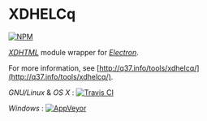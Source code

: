 # XDHELCq

[![NPM](https://nodei.co/npm/xdhelcq.png)](https://nodei.co/npm/xdhelcq/)

*[XDHTML](http://q37.info/WDHTML/)* module wrapper for *[Electron](http://q37.info/s/x/electron/)*.

For more information, see [http://q37.info/tools/xdhelcq/](http://q37.info/tools/xdhelcq/).

*GNU/Linux* & *OS X* : [![Travis CI](https://travis-ci.org/epeios-q37/xdhelcq.png)](https://travis-ci.org/epeios-q37/xdhelcq)

*Windows* : [![AppVeyor](http://ci.appveyor.com/api/projects/status/github/epeios-q37/xdhelcq)](http://ci.appveyor.com/project/epeios-q37/xdhelcq)
